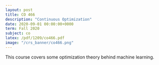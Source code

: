 ```yaml
---
layout: post
title: CO 466
description: "Continuous Optimization"
date: 2020-09-01 00:00:00+0000
term: Fall 2020
subject: co
latex: /pdf/1209/co466.pdf
image: "/crs_banner/co466.png"
---
```

This course covers some optimization theory behind machine learning.
